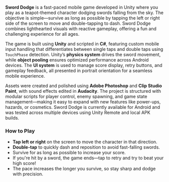 **Sword Dodge** is a fast-paced mobile game developed in Unity where you play as a teapot-themed character dodging swords falling from the sky. The objective is simple—survive as long as possible by tapping the left or right side of the screen to move and double-tapping to dash. Sword Dodge combines lighthearted visuals with reactive gameplay, offering a fun and challenging experience for all ages.

The game is built using **Unity** and scripted in **C#**, featuring custom mobile input handling that differentiates between single taps and double taps using `TouchPhase` detection. Unity’s **physics system** drives the sword movement, while **object pooling** ensures optimized performance across Android devices. The **UI system** is used to manage score display, retry buttons, and gameplay feedback, all presented in portrait orientation for a seamless mobile experience.

Assets were created and polished using **Adobe Photoshop** and **Clip Studio Paint**, with sound effects edited in **Audacity**. The project is structured with modular scripts for player control, enemy spawning, and game state management—making it easy to expand with new features like power-ups, hazards, or cosmetics. Sword Dodge is currently available for Android and was tested across multiple devices using Unity Remote and local APK builds.

### How to Play

* **Tap left or right** on the screen to move the character in that direction.
* **Double-tap** to quickly dash and reposition to avoid fast-falling swords.
* Survive for as long as possible to increase your score.
* If you're hit by a sword, the game ends—tap to retry and try to beat your high score!
* The pace increases the longer you survive, so stay sharp and dodge with precision.


